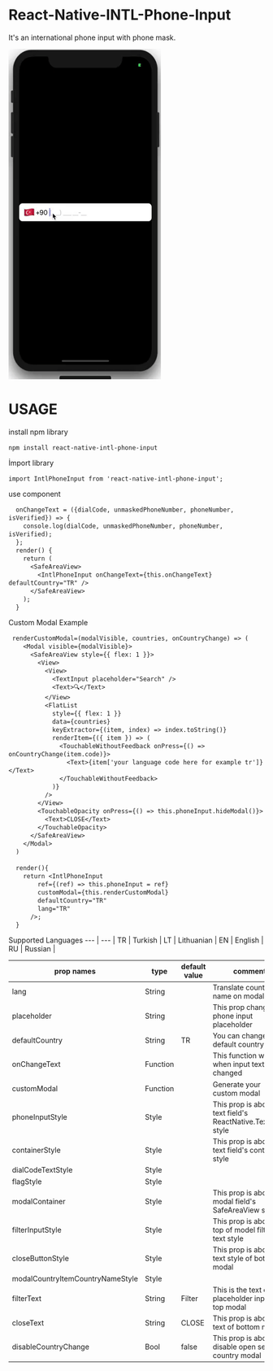 # React-Native-INTL-Phone-Input
It's an international phone input with phone mask. 

![](mgif.gif)


# USAGE

install npm library
```
npm install react-native-intl-phone-input
```


İmport library
```
import IntlPhoneInput from 'react-native-intl-phone-input';
```
use component
```
  onChangeText = ({dialCode, unmaskedPhoneNumber, phoneNumber, isVerified}) => {
    console.log(dialCode, unmaskedPhoneNumber, phoneNumber, isVerified);
  };
  render() {
    return (
      <SafeAreaView>
        <IntlPhoneInput onChangeText={this.onChangeText} defaultCountry="TR" />
      </SafeAreaView>
    );
  }
```



Custom Modal Example
```
 renderCustomModal=(modalVisible, countries, onCountryChange) => (
    <Modal visible={modalVisible}>
      <SafeAreaView style={{ flex: 1 }}>
        <View>
          <View>
            <TextInput placeholder="Search" />
            <Text>🔍</Text>
          </View>
          <FlatList
            style={{ flex: 1 }}
            data={countries}
            keyExtractor={(item, index) => index.toString()}
            renderItem={({ item }) => (
              <TouchableWithoutFeedback onPress={() => onCountryChange(item.code)}>
                <Text>{item['your language code here for example tr']}</Text>
              </TouchableWithoutFeedback>
            )}
          />
        </View>
        <TouchableOpacity onPress={() => this.phoneInput.hideModal()}>
          <Text>CLOSE</Text>
        </TouchableOpacity>
      </SafeAreaView>
    </Modal>
  )

  render(){
    return <IntlPhoneInput
        ref={(ref) => this.phoneInput = ref}
        customModal={this.renderCustomModal}
        defaultCountry="TR"
        lang="TR"
      />;
  }

```



Supported Languages
--- | --- |
TR | Turkish |
LT | Lithuanian |
EN | English |
RU | Russian |



prop names |type |default value | comment 
--- | --- | --- | --- 
lang | String |  | Translate country name on modal
placeholder | String |  | This prop change the phone input placeholder
defaultCountry | String | TR | You can change your default country code 
onChangeText | Function |  | This function works when input text is changed 
customModal | Function |  | Generate your custom modal
phoneInputStyle | Style |  | This prop is about the text field's ReactNative.TextInput style 
containerStyle | Style |  | This prop is about the text field's container style 
dialCodeTextStyle | Style |  |  
flagStyle | Style |  |  
modalContainer | Style |  | This prop is about the modal field's SafeAreaView style.
filterInputStyle | Style |  | This prop is about the top of model filter text style 
closeButtonStyle | Style |  | This prop is about text style of bottom modal
modalCountryItemCountryNameStyle | Style |  |  
filterText | String | Filter | This is the text of placeholder input of top modal 
closeText | String | CLOSE | This prop is about the text of bottom modal 
disableCountryChange | Bool | false | This prop is about disable open select country modal

